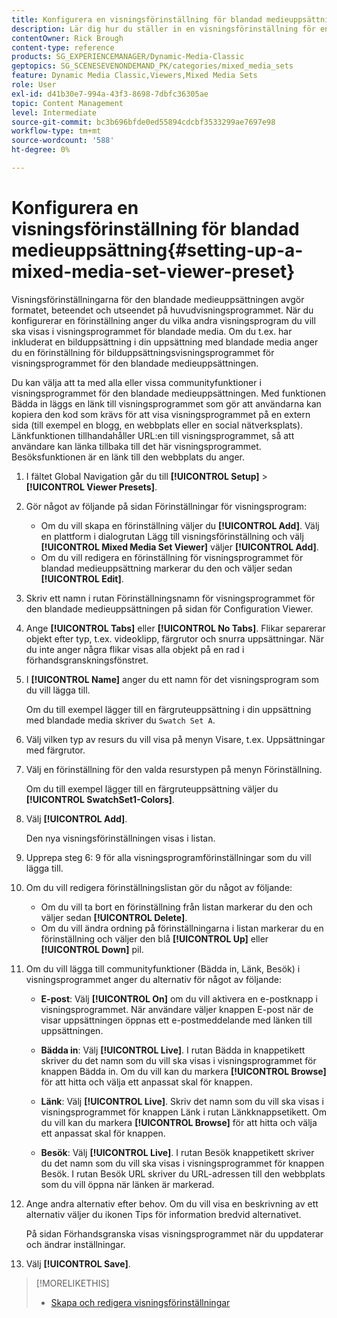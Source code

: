 ```yaml
---
title: Konfigurera en visningsförinställning för blandad medieuppsättning
description: Lär dig hur du ställer in en visningsförinställning för en blandad medieuppsättning i Adobe Dynamic Media Classic.
contentOwner: Rick Brough
content-type: reference
products: SG_EXPERIENCEMANAGER/Dynamic-Media-Classic
geptopics: SG_SCENESEVENONDEMAND_PK/categories/mixed_media_sets
feature: Dynamic Media Classic,Viewers,Mixed Media Sets
role: User
exl-id: d41b30e7-994a-43f3-8698-7dbfc36305ae
topic: Content Management
level: Intermediate
source-git-commit: bc3b696bfde0ed55894cdcbf3533299ae7697e98
workflow-type: tm+mt
source-wordcount: '588'
ht-degree: 0%

---
```


# Konfigurera en visningsförinställning för blandad medieuppsättning{#setting-up-a-mixed-media-set-viewer-preset}

Visningsförinställningarna för den blandade medieuppsättningen avgör formatet, beteendet och utseendet på huvudvisningsprogrammet. När du konfigurerar en förinställning anger du vilka andra visningsprogram du vill ska visas i visningsprogrammet för blandade media. Om du t.ex. har inkluderat en bilduppsättning i din uppsättning med blandade media anger du en förinställning för bilduppsättningsvisningsprogrammet för visningsprogrammet för den blandade medieuppsättningen.

Du kan välja att ta med alla eller vissa communityfunktioner i visningsprogrammet för den blandade medieuppsättningen. Med funktionen Bädda in läggs en länk till visningsprogrammet som gör att användarna kan kopiera den kod som krävs för att visa visningsprogrammet på en extern sida (till exempel en blogg, en webbplats eller en social nätverksplats). Länkfunktionen tillhandahåller URL:en till visningsprogrammet, så att användare kan länka tillbaka till det här visningsprogrammet. Besöksfunktionen är en länk till den webbplats du anger.

1. I fältet Global Navigation går du till **[!UICONTROL Setup]** > **[!UICONTROL Viewer Presets]**.
1. Gör något av följande på sidan Förinställningar för visningsprogram:

   * Om du vill skapa en förinställning väljer du **[!UICONTROL Add]**. Välj en plattform i dialogrutan Lägg till visningsförinställning och välj **[!UICONTROL Mixed Media Set Viewer]** väljer **[!UICONTROL Add]**.
   * Om du vill redigera en förinställning för visningsprogrammet för blandad medieuppsättning markerar du den och väljer sedan **[!UICONTROL Edit]**.

1. Skriv ett namn i rutan Förinställningsnamn för visningsprogrammet för den blandade medieuppsättningen på sidan för Configuration Viewer.
1. Ange **[!UICONTROL Tabs]** eller **[!UICONTROL No Tabs]**. Flikar separerar objekt efter typ, t.ex. videoklipp, färgrutor och snurra uppsättningar. När du inte anger några flikar visas alla objekt på en rad i förhandsgranskningsfönstret.
1. I **[!UICONTROL Name]** anger du ett namn för det visningsprogram som du vill lägga till.

   Om du till exempel lägger till en färgruteuppsättning i din uppsättning med blandade media skriver du `Swatch Set A`.

1. Välj vilken typ av resurs du vill visa på menyn Visare, t.ex. Uppsättningar med färgrutor.
1. Välj en förinställning för den valda resurstypen på menyn Förinställning.

   Om du till exempel lägger till en färgruteuppsättning väljer du **[!UICONTROL SwatchSet1-Colors]**.

1. Välj **[!UICONTROL Add]**.

   Den nya visningsförinställningen visas i listan.

1. Upprepa steg 6: 9 för alla visningsprogramförinställningar som du vill lägga till.
1. Om du vill redigera förinställningslistan gör du något av följande:

   * Om du vill ta bort en förinställning från listan markerar du den och väljer sedan **[!UICONTROL Delete]**.
   * Om du vill ändra ordning på förinställningarna i listan markerar du en förinställning och väljer den blå **[!UICONTROL Up]** eller **[!UICONTROL Down]** pil.

1. Om du vill lägga till communityfunktioner (Bädda in, Länk, Besök) i visningsprogrammet anger du alternativ för något av följande:

   * **E-post**: Välj **[!UICONTROL On]** om du vill aktivera en e-postknapp i visningsprogrammet. När användare väljer knappen E-post när de visar uppsättningen öppnas ett e-postmeddelande med länken till uppsättningen.

   * **Bädda in**: Välj **[!UICONTROL Live]**. I rutan Bädda in knappetikett skriver du det namn som du vill ska visas i visningsprogrammet för knappen Bädda in. Om du vill kan du markera **[!UICONTROL Browse]** för att hitta och välja ett anpassat skal för knappen.

   * **Länk**: Välj **[!UICONTROL Live]**. Skriv det namn som du vill ska visas i visningsprogrammet för knappen Länk i rutan Länkknappsetikett. Om du vill kan du markera **[!UICONTROL Browse]** för att hitta och välja ett anpassat skal för knappen.

   * **Besök**: Välj **[!UICONTROL Live]**. I rutan Besök knappetikett skriver du det namn som du vill ska visas i visningsprogrammet för knappen Besök. I rutan Besök URL skriver du URL-adressen till den webbplats som du vill öppna när länken är markerad.

1. Ange andra alternativ efter behov. Om du vill visa en beskrivning av ett alternativ väljer du ikonen Tips för information bredvid alternativet.

   På sidan Förhandsgranska visas visningsprogrammet när du uppdaterar och ändrar inställningar.

1. Välj **[!UICONTROL Save]**.

>[!MORELIKETHIS]
>
>* [Skapa och redigera visningsförinställningar](application-setup.md#adding_and_editing_viewer_presets)
